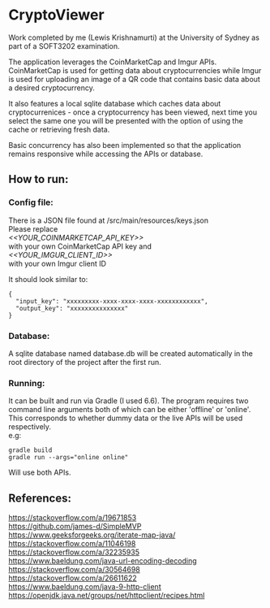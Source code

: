 # CryptoViewer

Work completed by me (Lewis Krishnamurti) at the University of Sydney as part of a SOFT3202 examination.   
  
The application leverages the CoinMarketCap and Imgur APIs. CoinMarketCap is used for getting data about cryptocurrencies while Imgur is used for uploading an image of a QR code that contains basic data about a desired cryptocurrency.  
  
It also features a local sqlite database which caches data about cryptocurrenices - once a cryptocurrency has been viewed, next time you select the same one you will be presented with the option of using the cache or retrieving fresh data.  
  
Basic concurrency has also been implemented so that the application remains responsive while accessing the APIs or database.

## How to run:
### Config file:  
There is a JSON file found at /src/main/resources/keys.json  
Please replace   
<i><<YOUR_COINMARKETCAP_API_KEY>></i>  
with your own CoinMarketCap API key and  
<i><<YOUR_IMGUR_CLIENT_ID>></i>  
with your own Imgur client ID

It should look similar to:  
```
{
  "input_key": "xxxxxxxxx-xxxx-xxxx-xxxx-xxxxxxxxxxxx",
  "output_key": "xxxxxxxxxxxxxxx"
}
```
### Database:
A sqlite database named database.db will be created automatically in the root directory of the project after
the first run.  
### Running:
It can be built and run via Gradle (I used 6.6). 
The program requires two command line arguments both of which can be either 'offline' or 'online'. This corresponds to whether dummy data or the live APIs will be used respectively.  
e.g: 
```
gradle build
gradle run --args="online online" 
``` 
Will use both APIs. 


## References:  
https://stackoverflow.com/a/19671853  
https://github.com/james-d/SimpleMVP  
https://www.geeksforgeeks.org/iterate-map-java/  
https://stackoverflow.com/a/11046198  
https://stackoverflow.com/a/32235935  
https://www.baeldung.com/java-url-encoding-decoding  
https://stackoverflow.com/a/30564698  
https://stackoverflow.com/a/26611622  
https://www.baeldung.com/java-9-http-client  
https://openjdk.java.net/groups/net/httpclient/recipes.html  


